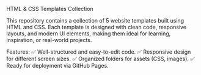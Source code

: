 HTML & CSS Templates Collection

This repository contains a collection of 5 website templates built using HTML and CSS. Each template is designed with clean code, responsive layouts, and modern UI elements, making them ideal for learning, inspiration, or real-world projects.

Features:
✅ Well-structured and easy-to-edit code.
✅ Responsive design for different screen sizes.
✅ Organized folders for assets (CSS, images).
✅ Ready for deployment via GitHub Pages.



